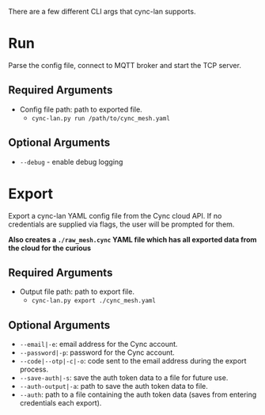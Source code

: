 There are a few different CLI args that cync-lan supports.

# Run
Parse the config file, connect to MQTT broker and start the TCP server.

## Required Arguments
- Config file path: path to exported file.
    - `cync-lan.py run /path/to/cync_mesh.yaml`

## Optional Arguments
- `--debug` - enable debug logging

# Export
Export a cync-lan YAML config file from the Cync cloud API. 
If no credentials are supplied via flags, the user will be prompted for them.

**Also creates a `./raw_mesh.cync` YAML file which has all exported data from the cloud for the curious**

## Required Arguments
- Output file path: path to export file.
    - `cync-lan.py export ./cync_mesh.yaml`

## Optional Arguments
- `--email|-e`: email address for the Cync account.
- `--password|-p`: password for the Cync account.
- `--code|--otp|-c|-o`: code sent to the email address during the export process.
- `--save-auth|-s`: save the auth token data to a file for future use.
- `--auth-output|-a`: path to save the auth token data to file.
- `--auth`: path to a file containing the auth token data (saves from entering credentials each export).
